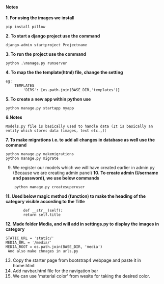 #### Notes
**1. For using the images we install**

```plaintext
pip install pillow
```

**2. To start a django project use the command**

```plaintext
django-admin startproject Projectname
```

**3. To run the project use the command**

```plaintext
python .\manage.py runserver
```

**4. To map the the template(html) file, change the setting**
```plaintext
eg: 
    TEMPLATES
        'DIRS': [os.path.join(BASE_DIR,'templates')]
```

**5. To create a new app within python use**
```plaintext
python manage.py startapp myapp
```

**6.Notes** 

```plaintext
Models.py file is basically used to handle data (It is basically an entity which stores data (images, text etc.,))
```

**7. To make migrations i.e. to add all changes in database as well use the command**
```plaintext
python manage.py makemigrations
python manage.py migrate
```

9. We register our models which we will have created earlier in admin.py (Because we are creating admin panel)
**10. To create admin (Username and password), we use below commands**
```plaintext
    python manage.py createsuperuser
```
**11. Used below magic  method (function) to make the heading of the category visible according to the Title**
```plaintext
        def __str__(self):
        return self.title
```

**12. Made folder Media, and will add in settings.py to display the images in category**
```plaintext
STATIC_URL = 'static/'
MEDIA_URL = '/media/'
MEDIA_ROOT = os.path.join(BASE_DIR, 'media')
 And also make chnages in urls.py
```
13. Copy the starter page from bootstrap4 webpage and paste it in home.html
14. Add navbar.html file for the navigation bar
15. We can use 'material color' from wesite for taking the desired color.